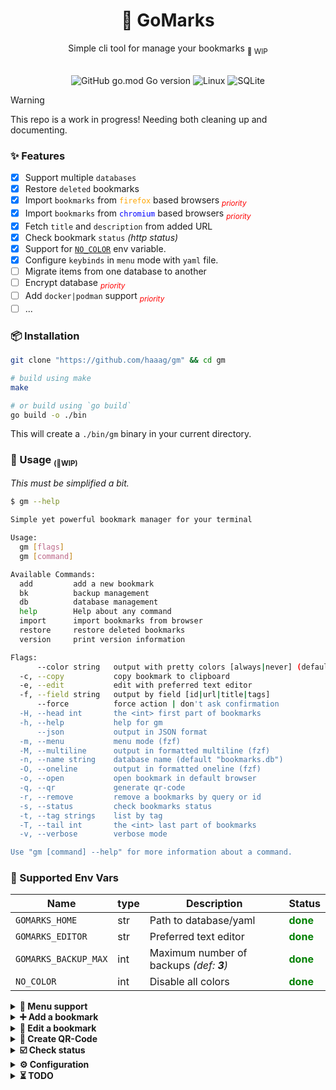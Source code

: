 <div align="center">
    <h1><b>🔖 GoMarks</b></h1>
    <span>Simple cli tool for manage your bookmarks <sub>🚧 WIP</sub> </span>
<br>
<br>

![GitHub go.mod Go version](https://img.shields.io/github/go-mod/go-version/haaag/gm)
![Linux](https://img.shields.io/badge/-Linux-grey?logo=linux)
![SQLite](https://img.shields.io/badge/sqlite-%2307405e.svg?style=Flat&logo=sqlite&logoColor=white)

</div>

> [!WARNING]
> This repo is a work in progress!
> Needing both cleaning up and documenting.

### ✨ Features

- [x] Support multiple `databases`
- [x] Restore `deleted` bookmarks
- [x] Import `bookmarks` from <span style="color:orange">`firefox`</span> based browsers <sub><span style="color:red">_priority_</span></sub>
- [x] Import `bookmarks` from <span style="color:blue">`chromium`</span> based browsers <sub><span style="color:red">_priority_</span></sub>
- [x] Fetch `title` and `description` from added URL
- [x] Check bookmark `status` _(http status)_
- [x] Support for [`NO_COLOR`](https://no-color.org/) env variable.
- [x] Configure `keybinds` in `menu` mode with `yaml` file.
- [ ] Migrate items from one database to another
- [ ] Encrypt database <sub><span style="color:red">_priority_</span></sub>
- [ ] Add `docker|podman` support <sub><span style="color:red">_priority_</span></sub>
- [ ] ...

### 📦 Installation

```sh
git clone "https://github.com/haaag/gm" && cd gm

# build using make
make

# or build using `go build`
go build -o ./bin
```

This will create a `./bin/gm` binary in your current directory.

### 📖 Usage <small><sub>(🚧WIP)</sub></small>

_This must be simplified a bit._

```sh
$ gm --help

Simple yet powerful bookmark manager for your terminal

Usage:
  gm [flags]
  gm [command]

Available Commands:
  add         add a new bookmark
  bk          backup management
  db          database management
  help        Help about any command
  import      import bookmarks from browser
  restore     restore deleted bookmarks
  version     print version information

Flags:
      --color string   output with pretty colors [always|never] (default "always")
  -c, --copy           copy bookmark to clipboard
  -e, --edit           edit with preferred text editor
  -f, --field string   output by field [id|url|title|tags]
      --force          force action | don't ask confirmation
  -H, --head int       the <int> first part of bookmarks
  -h, --help           help for gm
      --json           output in JSON format
  -m, --menu           menu mode (fzf)
  -M, --multiline      output in formatted multiline (fzf)
  -n, --name string    database name (default "bookmarks.db")
  -O, --oneline        output in formatted oneline (fzf)
  -o, --open           open bookmark in default browser
  -q, --qr             generate qr-code
  -r, --remove         remove a bookmarks by query or id
  -s, --status         check bookmarks status
  -t, --tag strings    list by tag
  -T, --tail int       the <int> last part of bookmarks
  -v, --verbose        verbose mode

Use "gm [command] --help" for more information about a command.
```

### 🔑 Supported Env Vars

| Name                 | type | Description                              | Status                                    |
| -------------------- | ---- | ---------------------------------------- | ----------------------------------------- |
| `GOMARKS_HOME`       | str  | Path to database/yaml                    | <span style="color:green">**done**</span> |
| `GOMARKS_EDITOR`     | str  | Preferred text editor                    | <span style="color:green">**done**</span> |
| `GOMARKS_BACKUP_MAX` | int  | Maximum number of backups _(def: **3**)_ | <span style="color:green">**done**</span> |
| `NO_COLOR`           | int  | Disable all colors                       | <span style="color:green">**done**</span> |

<details>
<summary><strong>📜 Menu support</strong></summary>

Single/multiple selection for open, copy, edit, delete, check status.

https://github.com/user-attachments/assets/b8d8f0fa-e453-421b-b27d-eebb3da7f51f

</details>

<details>
<summary><strong>➕ Add a bookmark</strong></summary>

https://github.com/user-attachments/assets/436b7553-b130-4114-8638-2e8a9b3ea2ce

</details>

<details>
<summary><strong>📝 Edit a bookmark</strong></summary>

https://github.com/user-attachments/assets/059dd578-2257-4db4-b7b1-1267d0375470

</details>

<details>
<summary><strong>🔳 Create QR-Code</strong></summary>

https://github.com/user-attachments/assets/f531fdc9-067b-4747-9f31-4afd5252e3cb

</details>

<details>
<summary><strong>☑️ Check status</strong></summary>

https://github.com/user-attachments/assets/a3fbc64a-87c1-49d6-af48-5c679b1046b1

</details>

<details>
<summary><strong>⚙️ Configuration</strong></summary>

- [x] `$GOMARKS_HOME/menu.yml` file

#### YAML file structure

```yaml
prompt: " Gomarks> "
header: true
preview: true
keymaps:
  edit:
    bind: ctrl-e
    description: edit
    enabled: true
    hidden: false
  open:
    bind: ctrl-o
    description: open
    enabled: true
    hidden: false
  preview:
    bind: ctrl-/
    description: toggle-preview
    enabled: true
    hidden: false
  qr:
    bind: ctrl-k
    description: QRcode
    enabled: true
    hidden: false
  toggle_all:
    bind: ctrl-a
    description: toggle-all
    enabled: true
    hidden: true
  yank:
    bind: ctrl-y
    description: yank
    enabled: true
    hidden: false
```

</details>

<details>
<summary><strong>⏳ TODO</strong></summary>

## TODO

### ❗ Priority

- [ ] Use a ORM
  - [x] Add multiple databases option _(default.db, work.db, client.db)_
- [ ] Add `Sync` to remote repo???

#### XDG

- [x] Store `db` in `XDG_DATA_HOME`
- [ ] Store `menu config` in `XDG_CONFIG_HOME` _(WIP: for now in `XDG_DATA_HOME`)_

### 📦 Packages

- [x] `terminal` package
- [x] `color` package
- [x] `files` package

### 🟨 Redo

- [ ] Backups
- [ ] Databases

### ⛓️ Import

- [ ] From firefox
- [ ] From ~~chrome~~ chromium

### ♻️ Misc

- [ ] Add a logging library
- [x] Support `NO_COLOR` env var. [no-color](https://no-color.org/)

</details>
